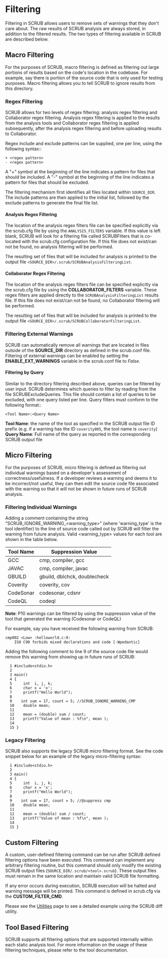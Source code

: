 # Filtering

Filtering in SCRUB allows users to remove sets of warnings that they don't care about. The raw results of SCRUB analysis
are always stored, in addition to the filtered results. The two types of filtering available in SCRUB are described
below.


## Macro Filtering

For the purposes of SCRUB, macro filtering is defined as filtering out large portions of results based on the code's
location in the codebase. For example, say there is portion of the source code that is only used for testing purposes.
Macro filtering allows you to tell SCRUB to ignore results from this directory.


### Regex Filtering

SCRUB allows for two levels of regex filtering: analysis regex filtering and Collaborator regex filtering. Analysis
regex filtering is applied to the results from the analysis tools and Collaborator regex filtering is applied
subsequently, after the analysis regex filtering and before uploading results to Collaborator.

Regex include and exclude patterns can be supplied, one per line, using the following syntax::

    + <regex pattern>
    - <regex pattern>

A "+" symbol at the beginning of the line indicates a pattern for files that should be included. A "-" symbol at the
beginning of the line indicates a pattern for files that should be excluded.

The filtering mechanism first identifies all files located within `SOURCE_DIR`. The include patterns are then applied
to the initial list, followed by the exclude patterns to generate the final file list.


#### Analysis Regex Filtering

The location of the analysis regex filters file can be specified explicitly via the scrub.cfg file by using the
`ANALYSIS_FILTERS` variable. If this value is left blank, SCRUB will look for a filtering file called SCRUBFilters
that is co-located with the scrub.cfg configuration file. If this file does not exist/can not be found, no analysis
filtering will be performed.

The resulting set of files that will be included for analysis is printed to the output file
`<SOURCE_DIR>/.scrub/SCRUBAnalysisFilteringList`.


#### Collaborator Regex Filtering

The location of the analysis regex filters file can be specified explicitly via the scrub.cfg file by using the
**COLLABORATOR_FILTERS** variable. These regex filters are applied directly to the ``SCRUBAnalysisFilteringList``
results file. If this file does not exist/can not be found, no Collaborator filtering will be performed.

The resulting set of files that will be included for analysis is printed to the output file
`<SOURCE_DIR>/.scrub/SCRUBCollaboratorFilteringList`.


### Filtering External Warnings

SCRUB can automatically remove all warnings that are located in files outside of the **SOURCE_DIR** directory as
defined in the scrub.conf file. Filtering of external warnings can be enabled by setting the **ENABLE_EXT_WARNINGS**
variable in the scrub.conf file to *False*.


#### Filtering by Query

Similar to the directory filtering described above, queries can be filtered by user input. SCRUB determines which
queries to filter by reading from the file SCRUBExcludeQueries. This file should contain a list of queries to be
excluded, with one query listed per line. Query filters must conform to the following format::

    <Tool Name>:<Query Name>

**Tool Name**: the name of the tool as specified in the SCRUB output file ID prefix (e.g. if a warning has the ID `coverity005`, the tool name is `coverity`)  
**Query Name**: Full name of the query as reported in the corresponding SCRUB output file


## Micro Filtering

For the purposes of SCRUB, micro filtering is defined as filtering out individual warnings based on a developer's
assessment of correctness/usefulness. If a developer reviews a warning and deems it to be incorrect/not useful, they
can then edit the source code file associated with the warning so that it will not be shown in future runs of SCRUB
analysis.


### Filtering Individual Warnings

Adding a comment containing the string "SCRUB_IGNORE_WARNING_<warning_type>" (where 'warning_type' is the tool
identifier) to the line of source code called out by SCRUB will filter the warning from future analysis. Valid
<warning_type> values for each tool are shown in the table below.

| Tool Name | Suppression Value            |
| --------- | ---------------------------- |
| GCC       | cmp, compiler, gcc           |
| JAVAC     | cmp, compiler, javac         |
| GBUILD    | gbuild, dblchck, doublecheck |
| Coverity  | coverity, cov                |
| CodeSonar | codesonar, cdsnr             |
| CodeQL    | codeql                       |

**Note**: P10 warnings can be filtered by using the suppression value of the tool that generated the warning (Codesonar or CodeQL)

For example, say you have received the following warning from SCRUB:

    cmp002 <Low> :helloworld.c:9:
        ISO C90 forbids mixed declarations and code [-Wpedantic]

Adding the following comment to line 9 of the source code file would remove this warning from showing up in future runs
of SCRUB:

      1 #include<stdio.h>
      2
      3 main()
      4 {
      5     int  i, j, k;
      6     char x = 'x';
      7     printf("Hello World");
      8
      9    int sum = 17, count = 5; //SCRUB_IGNORE_WARNING_CMP
      10    double mean;
      11
      12    mean = (double) sum / count;
      13    printf("Value of mean : %f\n", mean );
      14
      15 }


### Legacy Filtering

SCRUB also supports the legacy SCRUB micro filtering format. See the code snippet below for an example of the legacy micro-filtering syntax:

      1 #include<stdio.h>
      2
      3 main()
      4 {
      5     int  i, j, k;
      6     char x = 'x';
      7     printf("Hello World");
      8
      9    int sum = 17, count = 5; //@suppress cmp
      10    double mean;
      11
      12    mean = (double) sum / count;
      13    printf("Value of mean : %f\n", mean );
      14
      15 }

## Custom Filtering

A custom, user-defined filtering command can be run after SCRUB defined filtering options have been executed. This command can implement any arbitrary filtering routine, but this command should only modify the existing SCRUB output files (`SOURCE_DIR/.scrub/<tool>.scrub`). These output files must remain in the same location and maintain valid SCRUB file formatting.

If any error occurs during execution, SCRUB execution will be halted and warning message will be printed. This command
is defined in scrub.cfg via the **CUSTOM_FILTER_CMD**.

Please see the [Utilities](utilities.md) page to see a detailed example using the SCRUB diff utility.


## Tool Based Filtering

SCRUB supports all filtering options that are supported internally within each static analysis tool. For more information on the usage of these filtering techniques, please refer to the tool documentation.